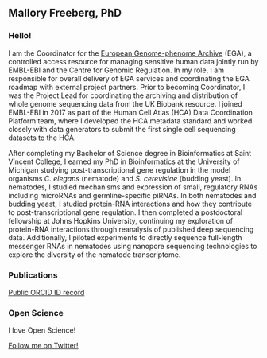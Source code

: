## Mallory Freeberg, PhD

### Hello!

I am the Coordinator for the [European Genome-phenome Archive](https://ega-archive.org/) (EGA), a controlled access resource for managing sensitive human data jointly run by EMBL-EBI and the Centre for Genomic Regulation. In my role, I am responsible for overall delivery of EGA services and coordinating the EGA roadmap with external project partners. Prior to becoming Coordinator, I was the Project Lead for coordinating the archiving and distribution of whole genome sequencing data from the UK Biobank resource. I joined EMBL-EBI in 2017 as part of the Human Cell Atlas (HCA) Data Coordination Platform team, where I developed the HCA metadata standard and worked closely with data generators to submit the first single cell sequencing datasets to the HCA.

After completing my Bachelor of Science degree in Bioinformatics at Saint Vincent College, I earned my PhD in Bioinformatics at the University of Michigan studying post-transcriptional gene regulation in the model organisms _C. elegans_ (nematode) and _S. cerevisiae_ (budding yeast). In nematodes, I studied mechanisms and expression of small, regulatory RNAs including microRNAs and germline-specific piRNAs. In both nematodes and budding yeast, I studied protein-RNA interactions and how they contribute to post-transcriptional gene regulation. I then completed a postdoctoral fellowship at Johns Hopkins University, continuing my exploration of protein-RNA interactions through reanalysis of published deep sequencing data. Additionally, I piloted experiments to directly sequence full-length messenger RNAs in nematodes using nanopore sequencing technologies to explore the diversity of the nematode transcriptome.

### Publications

[Public ORCID ID record](https://orcid.org/0000-0003-2949-3921)

### Open Science

I love Open Science!

[Follow me on Twitter!](https://twitter.com/MalloryFreeberg)
